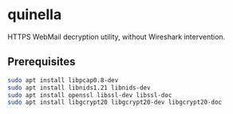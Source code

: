 # quinella

HTTPS WebMail decryption utility, without Wireshark intervention.

## Prerequisites

```bash
sudo apt install libpcap0.8-dev
sudo apt install libnids1.21 libnids-dev
sudo apt install openssl libssl-dev libssl-doc
sudo apt install libgcrypt20 libgcrypt20-dev libgcrypt20-doc
```

